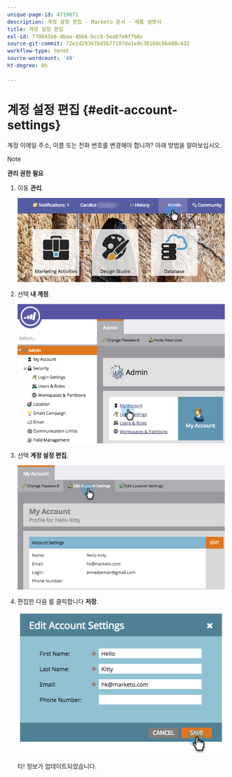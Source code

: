```yaml
---
unique-page-id: 4719071
description: 계정 설정 편집 - Marketo 문서 - 제품 설명서
title: 계정 설정 편집
exl-id: 770841b8-dbaa-4bb6-bcc0-5ea07e8f7b6c
source-git-commit: 72e1d29347bd5b77107da1e9c30169cb6490c432
workflow-type: tm+mt
source-wordcount: '49'
ht-degree: 0%

---
```


# 계정 설정 편집 {#edit-account-settings}

계정 이메일 주소, 이름 또는 전화 번호를 변경해야 합니까? 아래 방법을 알아보십시오.

>[!NOTE]
>
>**관리 권한 필요**

1. 이동 **관리**.

   ![](assets/adminhand.png)

1. 선택 **내 계정**.

   ![](assets/image2015-6-23-15-3a16-3a52.png)

1. 선택 **계정 설정 편집**.

   ![](assets/image2015-6-23-15-3a21-3a41.png)

1. 편집한 다음 를 클릭합니다 **저장**.

   ![](assets/image2015-6-23-15-3a20-3a16.png)

   타! 정보가 업데이트되었습니다.
